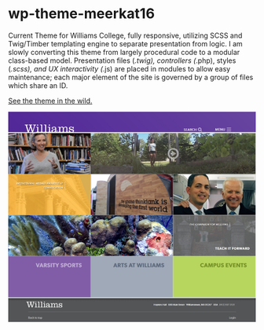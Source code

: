 # wp-theme-meerkat16
Current Theme for Williams College, fully responsive, utilizing SCSS and Twig/Timber templating engine to separate presentation from logic. I am slowly converting this theme from largely procedural code to a modular class-based model. Presentation files (*.twig), controllers (*.php), styles (*.scss), and UX interactivity (*.js) are placed in modules to allow easy maintenance; each major element of the site is governed by a group of files which share an ID.

[See the theme in the wild.](http://www.williams.edu)

![Screenshot of home page](screenshot.jpg)
